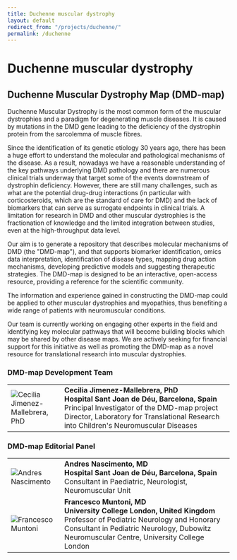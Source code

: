 ```yaml
---
title: Duchenne muscular dystrophy
layout: default
redirect_from: "/projects/duchenne/"
permalink: /duchenne
---
```


# Duchenne muscular dystrophy

## Duchenne Muscular Dystrophy Map (DMD-map)

<p>Duchenne Muscular Dystrophy is the most common form of the muscular dystrophies and a paradigm for degenerating muscle diseases. It is caused by mutations in the DMD gene leading to the deficiency of the dystrophin protein from the sarcolemma of muscle fibres.</p>

<p>Since the identification of its genetic etiology 30 years ago, there has been a huge effort to understand the molecular and pathological mechanisms of the disease. As a result, nowadays we have a reasonable understanding of the key pathways underlying DMD pathology and there are numerous clinical trials underway that target some of the events downstream of dystrophin deficiency. However, there are still many challenges, such as what are the potential drug-drug interactions (in particular with corticosteroids, which are the standard of care for DMD) and the lack of biomarkers that can serve as surrogate endpoints in clinical trials. A limitation for research in DMD and other muscular dystrophies is the fractionation of knowledge and the limited integration between studies, even at the high-throughput data level.</p>

<p>Our aim is to generate a repository that describes molecular mechanisms of DMD (the "DMD-map"), and that supports biomarker identification, omics data interpretation, identification of disease types, mapping drug action mechanisms, developing predictive models and suggesting therapeutic strategies. The DMD-map is designed to be an interactive, open-access resource, providing a reference for the scientific community.</p>

<p>The information and experience gained in constructing the DMD-map could be applied to other muscular dystrophies and myopathies, thus benefiting a wide range of patients with neuromuscular conditions.</p>

<p>Our team is currently working on engaging other experts in the field and identifying key molecular pathways that will become building blocks which may be shared by other disease maps. We are actively seeking for financial support for this initiative as well as promoting the DMD-map as a novel resource for translational research into muscular dystrophies.
</p>

### DMD-map Development Team

<table>
<tr>
<td style="width: 105px;"><img src="../images/team/CeciliaJimenezMallebrera.jpg" alt="Cecilia Jimenez-Mallebrera, PhD" /></td>
<td><strong>Cecilia Jimenez-Mallebrera, PhD</strong><br />
<strong>Hospital Sant Joan de Déu, Barcelona, Spain</strong><br />Principal Investigator of the DMD-map project<br />Director, Laboratory for Translational Research into Children's Neuromuscular Diseases</td>
</tr>
</table>

### DMD-map Editorial Panel

<table>
<tr>
<td style="width: 105px;"><img src="../images/team/AndresNascimento.jpg" alt="Andres Nascimento" /></td>
<td><strong>Andres Nascimento, MD</strong><br />
<strong>Hospital Sant Joan de Déu, Barcelona, Spain</strong><br />Consultant in Paediatric, Neurologist, Neuromuscular Unit</td>
</tr>
<!--
<tr>
<td><img src="../images/team/FrancescPalau.jpg" alt="Francesc Palau" /></td>
<td><strong>Francesc Palau, PhD</strong><br />
<strong>Hospital Sant Joan de Déu, Barcelona, Spain</strong><br />Professor in Clinical Genetics<br />Director, Institute of Research Sant Joan de Déu</td>
</tr>
-->
<tr>
<td><img src="../images/team/FrancescoMuntoni.jpg" alt="Francesco Muntoni" /></td>
<td><strong>Francesco Muntoni, MD</strong><br />
<strong>University College London, United Kingdom</strong><br />Professor of Pediatric Neurology and Honorary Consultant in Pediatric Neurology, Dubowitz Neuromuscular Centre, University College London</td>
</tr>  
</table>
